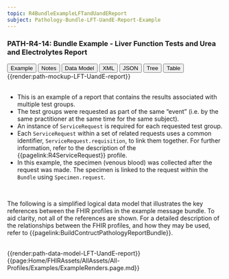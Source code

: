 ```yaml
---
topic: R4BundleExampleLFTandUandEReport
subject: Pathology-Bundle-LFT-UandE-Report-Example
---
```

### PATH-R4-14: Bundle Example - Liver Function Tests and Urea and Electrolytes Report
<div class="tab fhirTree">
    <button class="tablinks active" onclick="openTab(event, 'Example')">Example</button>
    <button class="tablinks" onclick="openTab(event, 'Notes')">Notes</button>
    <button class="tablinks" onclick="openTab(event, 'DataModel')">Data Model</button>
    <button class="tablinks" onclick="openTab(event, 'XML')">XML</button>
    <button class="tablinks" onclick="openTab(event, 'JSON')">JSON</button>
    <button class="tablinks" onclick="openTab(event, 'Tree')">Tree</button>
    <button class="tablinks" onclick="openTab(event, 'Table')">Table</button>
</div>    
<div id="Example" role="tabpanel" class="tabcontent"  style="display:block"> 
   {{render:path-mockup-LFT-UandE-report}}
</div>
<div id="Notes" role="tabpanel" class="tabcontent">
    <br>
    <ul>
        <li>This is an example of a report that contains the results associated with multiple test groups.</li>
        <li>The test groups were requested as part of the same “event” (i.e. by the same practitioner at the same time for the same subject).</li>
        <li>An instance of <code>ServiceRequest</code> is required for each requested test group.</li>
        <li>Each <code>ServiceRequest</code> within a set of related requests uses a common identifier, <code>ServiceRequest.requisition</code>, to link them together. For further information, refer to the description of the {{pagelink:R4ServiceRequest}} profile.</li>
        <li>In this example, the specimen (venous blood) was collected after the request was made. The specimen is linked to the request within the <code>Bundle</code> using <code>Specimen.request</code>.</li>	
    </ul>
</div>
<div id="DataModel" role="tabpanel" class="tabcontent">
<br>
<p>The following is a simplified logical data model that illustrates the key references between the FHIR profiles in the example message bundle. To aid clarity, not all of the references are shown. For a detailed description of the relationships between the FHIR profiles, and how they may be used, refer to {{pagelink:BuildContructPathologyReportBundle}}.</p>
<br>
{{render:path-data-model-LFT-UandE-report}}
</div>
{{page:Home/FHIRAssets/AllAssets/All-Profiles/Examples/ExampleRenders.page.md}}